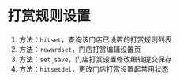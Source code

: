 # 打赏规则设置

1. 方法：`hitset`，查询该门店已设置的打赏规则列表
2. 方法：`rewardset`，门店打赏编辑设置页
3. 方法：`set_save`，门店打赏设置修改编辑提交保存
4. 方法：`hitsetdel`，更改门店打赏设置起禁用状态